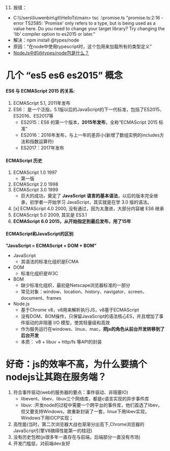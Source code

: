  11. 报错：
-  C:\Users\liuwenbin\git\HelloTs\main> tsc .\promise.ts
"promise.ts:2:16 - error TS2585: 'Promise' only refers to a type, but is being used as a value here. Do you need to change your target library? Try changing the 'lib' compiler option to es2015 or later."
- 解决：npm install @types/node
- 原因：“在node中使用typescript时，这个包用来加载所有的类型定义”
- [NodeJs中的@types/node包是什么？](https://www.zhblog.net/qa/package-in-nodejs.html)

# 几个 “es5 es6 es2015” 概念
#### ES6 与 ECMAScript 2015 的关系:
1. ECMAScript 5.1, 2011年发布
2. ES6： 是一个泛指，5.1版以后的JavaScript的下一代标准，包括了ES2015、ES2016、ES2017等
    - ES2015：ES6 的第一个版本，**2015年发布**，全称“ECMAScript 2015 标准”
    - ES2016：2016年发布，与上一年的差异小(新增了数组实例的includes方法和指数运算符)
    - ES2017：2017年发布

#### ECMAScript 历史
1. ECMAScript 1.0 1997 
    - 第一版
2. ECMAScript 2.0 1998
3. ECMAScript 3.0 1999 
    - 巨大的成功，奠定了 **JavaScript 语言的基本语法**，以后的版本完全继承，初学者一开始学习 JavaScript，其实就是在学 3.0 版的语法。
4. [x] ECMAScript 4.0 2000, 没有通过，因为太激进，大部分内容被 ES6 继承
5. ECMAScript 5.0 2009, 其实是 ES3.1
6. **ECMAScript 6.0 2015，从开始指定到最后发布，用了15年**

#### ECMAScript和JavaScript的区别
**"JavaScript = ECMAScript + DOM + BOM"**
- JavaScript 
    - 其语法的标准化组织是ECMA
- DOM 
    - 标准化组织是W3C
- BOM 
    - 缺少标准化组织，最初是Netscape浏览器标准的一部分
    - 常见对象：window、location、history、navigator、screen、document、frames
- Node.js
    - 基于Chrome v8，v8用来解析执行JS，v8基于ECMAScript
    - 没有DOM、BOM操作，只保留JavaScript的语法核心ES，并且增加了事件驱动的非阻塞 I/O 模型，使其轻量级和高效
    - 作为服务运行在windows、linux、mac，**把js的角色从前台开发转移到了后台开发**
    - 本质： v8 + libuv + http/fs 等API的封装


# 好奇：js的效率不高，为什么要搞个nodejs让其跑在服务端？
1. 符合事件驱动(web的服务器的要点：事件驱动、非阻塞IO)
    - libevent、libev、libuv三个网络库，都是c语言实现的异步事件库
    - libuv: :开发node的过程中需要一个跨平台的事件库，他们首选了libev，但又要支持Windows，故重新封装了一套，linux下用libev实现，Windows下用IOCP实现；
2. 高性能(当时，第二次浏览器大战也渐渐分出高下,Chrome浏览器的JavaScript引擎V8摘得性能第一的桂冠)
3. 没有历史包袱(js很多年一直存在与前端，后端部分一直没有市场)
4. 开发门槛低，对前端dev友好